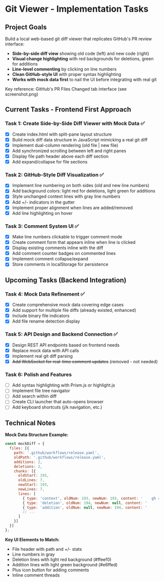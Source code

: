 # Git Viewer - Implementation Tasks

## Project Goals

Build a local web-based git diff viewer that replicates GitHub's PR review interface:
- **Side-by-side diff view** showing old code (left) and new code (right)  
- **Visual change highlighting** with red backgrounds for deletions, green for additions
- **Line-level commenting** by clicking on line numbers
- **Clean GitHub-style UI** with proper syntax highlighting
- **Works with mock data first** to nail the UI before integrating with real git

Key reference: GitHub's PR Files Changed tab interface (see screenshot.png)

## Current Tasks - Frontend First Approach

### Task 1: Create Side-by-Side Diff Viewer with Mock Data ✅
- [x] Create index.html with split-pane layout structure
- [x] Build mock diff data structure in JavaScript mimicking a real git diff
- [x] Implement dual-column rendering (old file | new file)
- [x] Add synchronized scrolling between left and right panes
- [x] Display file path header above each diff section
- [x] Add expand/collapse for file sections

### Task 2: GitHub-Style Diff Visualization ✅
- [x] Implement line numbering on both sides (old and new line numbers)
- [x] Add background colors: light red for deletions, light green for additions
- [x] Style unchanged context lines with gray line numbers
- [x] Add +/- indicators in the gutter
- [x] Implement proper alignment when lines are added/removed
- [x] Add line highlighting on hover

### Task 3: Comment System UI ✅
- [x] Make line numbers clickable to trigger comment mode
- [x] Create comment form that appears inline when line is clicked
- [x] Display existing comments inline with the diff
- [x] Add comment counter badges on commented lines
- [x] Implement comment collapse/expand
- [x] Store comments in localStorage for persistence

## Upcoming Tasks (Backend Integration)

### Task 4: Mock Data Refinement ✅
- [x] Create comprehensive mock data covering edge cases
- [x] Add support for multiple file diffs (already existed, enhanced)
- [x] Include binary file indicators
- [x] Add file rename detection display

### Task 5: API Design and Backend Connection ✅
- [x] Design REST API endpoints based on frontend needs
- [x] Replace mock data with API calls
- [x] Implement real git diff parsing
- [x] ~~Add WebSocket for real-time comment updates~~ (removed - not needed)

### Task 6: Polish and Features
- [ ] Add syntax highlighting with Prism.js or highlight.js
- [ ] Implement file tree navigator
- [ ] Add search within diff
- [ ] Create CLI launcher that auto-opens browser
- [ ] Add keyboard shortcuts (j/k navigation, etc.)

## Technical Notes

**Mock Data Structure Example:**
```javascript
const mockDiff = {
  files: [{
    path: '.github/workflows/release.yaml',
    oldPath: '.github/workflows/release.yaml',
    additions: 2,
    deletions: 2,
    chunks: [{
      oldStart: 193,
      oldLines: 7,
      newStart: 193,
      newLines: 7,
      lines: [
        { type: 'context', oldNum: 193, newNum: 193, content: '    gh release create...' },
        { type: 'deletion', oldNum: 194, newNum: null, content: '      --title "$RELEASE_TITLE"' },
        { type: 'addition', oldNum: null, newNum: 194, content: '      --title "$RELEASE_TITLE"' },
        // ...
      ]
    }]
  }]
};
```

**Key UI Elements to Match:**
- File header with path and +/- stats
- Line numbers in gray
- Deletion lines with light red background (#ffeef0)
- Addition lines with light green background (#e6ffed)
- Plus icon button for adding comments
- Inline comment threads